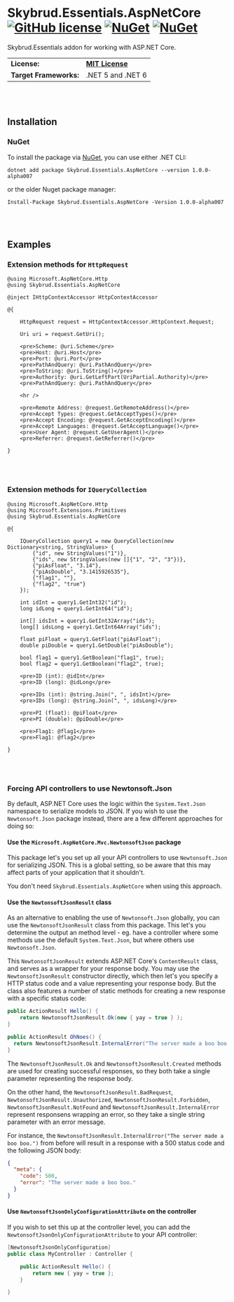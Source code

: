 # Skybrud.Essentials.AspNetCore [![GitHub license](https://img.shields.io/badge/license-MIT-blue.svg)](LICENSE.md) [![NuGet](https://img.shields.io/nuget/vpre/Skybrud.Essentials.AspNetCore.svg)](https://www.nuget.org/packages/Skybrud.Essentials.AspNetCore) [![NuGet](https://img.shields.io/nuget/dt/Skybrud.Essentials.AspNetCore.svg)](https://www.nuget.org/packages/Skybrud.Essentials.AspNetCore)

Skybrud.Essentials addon for working with ASP.NET Core.

<table>
  <tr>
    <td><strong>License:</strong></td>
    <td><a href="./LICENSE.md"><strong>MIT License</strong></a></td>
  </tr>
  <tr>
    <td><strong>Target Frameworks:</strong></td>
    <td>.NET 5 and .NET 6</td>
  </tr>
</table>

<br /><br />

## Installation

### NuGet

To install the package via [NuGet](https://www.nuget.org/packages/Skybrud.Essentials.AspNetCore), you can use either .NET CLI:

```
dotnet add package Skybrud.Essentials.AspNetCore --version 1.0.0-alpha007
```

or the older Nuget package manager:

```
Install-Package Skybrud.Essentials.AspNetCore -Version 1.0.0-alpha007
```

<br /><br />

## Examples

### Extension methods for `HttpRequest`

```cshtml
@using Microsoft.AspNetCore.Http
@using Skybrud.Essentials.AspNetCore

@inject IHttpContextAccessor HttpContextAccessor

@{

    HttpRequest request = HttpContextAccessor.HttpContext.Request;

    Uri uri = request.GetUri();
    
    <pre>Scheme: @uri.Scheme</pre>
    <pre>Host: @uri.Host</pre>
    <pre>Port: @uri.Port</pre>
    <pre>PathAndQuery: @uri.PathAndQuery</pre>
    <pre>ToString: @uri.ToString()</pre>
    <pre>Authority: @uri.GetLeftPart(UriPartial.Authority)</pre>
    <pre>PathAndQuery: @uri.PathAndQuery</pre>

    <hr />

    <pre>Remote Address: @request.GetRemoteAddress()</pre>
    <pre>Accept Types: @request.GetAcceptTypes()</pre>
    <pre>Accept Encoding: @request.GetAcceptEncoding()</pre>
    <pre>Accept Languages: @request.GetAcceptLanguage()</pre>
    <pre>User Agent: @request.GetUserAgent()</pre>
    <pre>Referrer: @request.GetReferrer()</pre>

}
```

<br /><br />

### Extension methods for `IQueryCollection`

```cshtml
@using Microsoft.AspNetCore.Http
@using Microsoft.Extensions.Primitives
@using Skybrud.Essentials.AspNetCore

@{

    IQueryCollection query1 = new QueryCollection(new Dictionary<string, StringValues> {
        {"id", new StringValues("1")},
        {"ids", new StringValues(new []{"1", "2", "3"})},
        {"piAsFloat", "3.14"},
        {"piAsDouble", "3.1415926535"},
        {"flag1", ""},
        {"flag2", "true"}
    });
    
    int idInt = query1.GetInt32("id");
    long idLong = query1.GetInt64("id");
    
    int[] idsInt = query1.GetInt32Array("ids");
    long[] idsLong = query1.GetInt64Array("ids");

    float piFloat = query1.GetFloat("piAsFloat");
    double piDouble = query1.GetDouble("piAsDouble");
    
    bool flag1 = query1.GetBoolean("flag1", true);
    bool flag2 = query1.GetBoolean("flag2", true);
    
    <pre>ID (int): @idInt</pre>
    <pre>ID (long): @idLong</pre>
    
    <pre>IDs (int): @string.Join(", ", idsInt)</pre>
    <pre>IDs (long): @string.Join(", ", idsLong)</pre>

    <pre>PI (float): @piFloat</pre>
    <pre>PI (double): @piDouble</pre>
    
    <pre>Flag1: @flag1</pre>
    <pre>Flag1: @flag2</pre>

}
```

<br /><br />

### Forcing API controllers to use Newtonsoft.Json

By default, ASP.NET Core uses the logic within the `System.Text.Json` namespace to serialize models to JSON. If you wish to use the `Newtonsoft.Json` package instead, there are a few different approaches for doing so:

#### Use the `Microsoft.AspNetCore.Mvc.NewtonsoftJson` package

This package let's you set up all your API controllers to use `Newtonsoft.Json` for serializing JSON. This is a global setting, so be aware that this may affect parts of your application that it shouldn't.

You don't need `Skybrud.Essentials.AspNetCore` when using this approach.


#### Use the `NewtonsoftJsonResult` class

As an alternative to enabling the use of `Newtonsoft.Json` globally, you can use the `NewtonsoftJsonResult` class from this package. This let's you determine the output an method level - eg. have a controller where some methods use the default `System.Text.Json`, but where others use `Newtonsoft.Json`.

This `NewtonsoftJsonResult` extends ASP.NET Core's `ContentResult` class, and serves as a wrapper for your response body. You may use the `NewtonsoftJsonResult` constructor directly, which then let's you specify a HTTP status code and a value representing your response body. But the class also features a number of static methods for creating a new response with a specific status code:
 
```csharp
public ActionResult Hello() {
    return NewtonsoftJsonResult.Ok(new { yay = true } );
}
```

```csharp
public ActionResult OhNoes() {
  return NewtonsoftJsonResult.InternalError("The server made a boo boo.");
}
```

The `NewtonsoftJsonResult.Ok` and `NewtonsoftJsonResult.Created` methods are used for creating successful responses, so they both take a single parameter representing the response body.

On the other hand, the `NewtonsoftJsonResult.BadRequest`, `NewtonsoftJsonResult.Unauthorized`, `NewtonsoftJsonResult.Forbidden`, `NewtonsoftJsonResult.NotFound` and `NewtonsoftJsonResult.InternalError` represent responsens wrapping an error, so they take a single string parameter with an error message.

For instance, the `NewtonsoftJsonResult.InternalError("The server made a boo boo.")` from before will result in a response with a 500 status code and the following JSON body:

```json
{
  "meta": {
    "code": 500,
    "error": "The server made a boo boo."
  }
}
```

#### Use `NewtonsoftJsonOnlyConfigurationAttribute` on the controller

If you wish to set this up at the controller level, you can add the `NewtonsoftJsonOnlyConfigurationAttribute` to your API controller:

```csharp
[NewtonsoftJsonOnlyConfiguration]
public class MyController : Controller {

    public ActionResult Hello() {
        return new { yay = true };
    }

}
```
